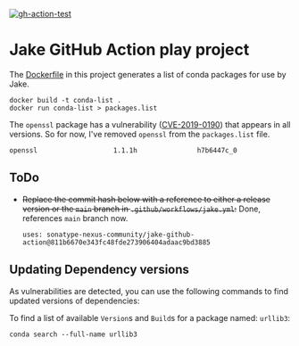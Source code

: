 <!--![gh-action-test](https://github.com/bhamail/jake-gh-action-test/workflows/Jake/badge.svg)-->
<a href="https://github.com/bhamail/jake-gh-action-test/actions?query=workflow%3AJake"><img src="https://github.com/bhamail/jake-gh-action-test/workflows/Jake/badge.svg" alt="gh-action-test"></img></a>

Jake GitHub Action play project
===========================

The [Dockerfile](Dockerfile) in this project generates a list of conda packages for use by Jake.
```
docker build -t conda-list .
docker run conda-list > packages.list
```

The `openssl` package has a vulnerability ([CVE-2019-0190](https://ossindex.sonatype.org/vuln/d3c31c2b-1117-49a6-990e-e8b16d530582?component-type=conda&component-name=openssl&utm_source=jake&utm_medium=integration&utm_content=))
that appears in all versions. So for now, I've removed `openssl` from the `packages.list` file.
```
openssl                   1.1.1h               h7b6447c_0  
```

ToDo
----
* ~~Replace the commit hash below with a reference to either a release version or the `main` branch
in `.github/workflows/jake.yml`:~~ Done, references `main` branch now.

    ```
    uses: sonatype-nexus-community/jake-github-action@811b6670e343fc48fde273906404adaac9bd3885
    ```

Updating Dependency versions
----------------------------
As vulnerabilities are detected, you can use the following commands to find updated versions of dependencies:

To find a list of available `Version`s and `Build`s for a package named: `urllib3`:
```
conda search --full-name urllib3
```
